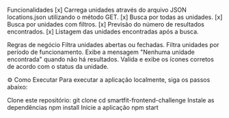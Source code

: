 Funcionalidades
[x] Carrega unidades através do arquivo JSON locations.json utilizando o método GET. [x] Busca por todas as unidades. [x] Busca por unidades com filtros. [x] Previsão do número de resultados encontrados. [x] Listagem das unidades encontradas após a busca.

Regras de negócio
Filtra unidades abertas ou fechadas.
Filtra unidades por período de funcionamento.
Exibe a mensagem "Nenhuma unidade encontrada" quando não há resultados.
Valida e exibe os ícones corretos de acordo com o status da unidade.

⚙️ Como Executar
Para executar a aplicação localmente, siga os passos abaixo:

Clone este repositório:
  git clone 
  cd smartfit-frontend-challenge
Instale as dependências
  npm install
Inicie a aplicação
  npm start
